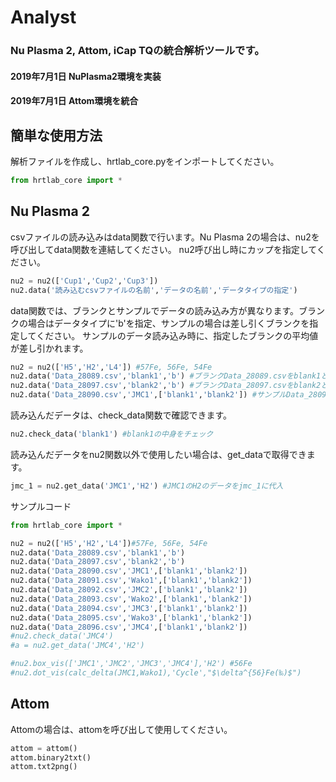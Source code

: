 # Analyst

### Nu Plasma 2, Attom, iCap TQの統合解析ツールです。
#### 2019年7月1日 NuPlasma2環境を実装
#### 2019年7月1日 Attom環境を統合

## 簡単な使用方法
解析ファイルを作成し、hrtlab_core.pyをインポートしてください。
```python
from hrtlab_core import *
```

## Nu Plasma 2

csvファイルの読み込みはdata関数で行います。Nu Plasma 2の場合は、nu2を呼び出してdata関数を連結してください。
nu2呼び出し時にカップを指定してください。
```python
nu2 = nu2(['Cup1','Cup2','Cup3'])
nu2.data('読み込むcsvファイルの名前','データの名前','データタイプの指定')
```

data関数では、ブランクとサンプルでデータの読み込み方が異なります。ブランクの場合はデータタイプに'b'を指定、サンプルの場合は差し引くブランクを指定してください。
サンプルのデータ読み込み時に、指定したブランクの平均値が差し引かれます。
```python
nu2 = nu2(['H5','H2','L4']) #57Fe, 56Fe, 54Fe
nu2.data('Data_28089.csv','blank1','b') #ブランクData_28089.csvをblank1として読み込み
nu2.data('Data_28097.csv','blank2','b') #ブランクData_28097.csvをblank2として読み込み
nu2.data('Data_28090.csv','JMC1',['blank1','blank2']) #サンプルData_28090.csvをblank1とblank2の平均値を差し引いてJMC1として読み込み
```

読み込んだデータは、check_data関数で確認できます。
```python
nu2.check_data('blank1') #blank1の中身をチェック
```

読み込んだデータをnu2関数以外で使用したい場合は、get_dataで取得できます。
```python
jmc_1 = nu2.get_data('JMC1','H2') #JMC1のH2のデータをjmc_1に代入
```

サンプルコード
```python
from hrtlab_core import *

nu2 = nu2(['H5','H2','L4'])#57Fe, 56Fe, 54Fe
nu2.data('Data_28089.csv','blank1','b')
nu2.data('Data_28097.csv','blank2','b')
nu2.data('Data_28090.csv','JMC1',['blank1','blank2'])
nu2.data('Data_28091.csv','Wako1',['blank1','blank2'])
nu2.data('Data_28092.csv','JMC2',['blank1','blank2'])
nu2.data('Data_28093.csv','Wako2',['blank1','blank2'])
nu2.data('Data_28094.csv','JMC3',['blank1','blank2'])
nu2.data('Data_28095.csv','Wako3',['blank1','blank2'])
nu2.data('Data_28096.csv','JMC4',['blank1','blank2'])
#nu2.check_data('JMC4')
#a = nu2.get_data('JMC4','H2')

#nu2.box_vis(['JMC1','JMC2','JMC3','JMC4'],'H2') #56Fe
#nu2.dot_vis(calc_delta(JMC1,Wako1),'Cycle',"$\delta^{56}Fe(‰)$")
```

## Attom

Attomの場合は、attomを呼び出して使用してください。
```python
attom = attom()
attom.binary2txt()
attom.txt2png()
```
